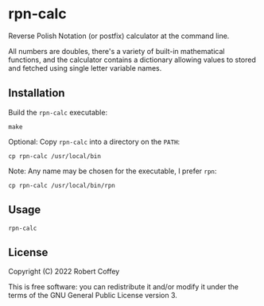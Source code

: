 # rpn-calc

Reverse Polish Notation (or postfix) calculator at the command line.

All numbers are doubles, there's a variety of built-in mathematical functions,
and the calculator contains a dictionary allowing values to stored and fetched
using single letter variable names.


## Installation

Build the `rpn-calc` executable:

    make

Optional: Copy `rpn-calc` into a directory on the `PATH`:

    cp rpn-calc /usr/local/bin

Note: Any name may be chosen for the executable, I prefer `rpn`:

    cp rpn-calc /usr/local/bin/rpn


## Usage

    rpn-calc


## License

Copyright (C) 2022 Robert Coffey

This is free software: you can redistribute it and/or modify it under the terms
of the GNU General Public License version 3.
